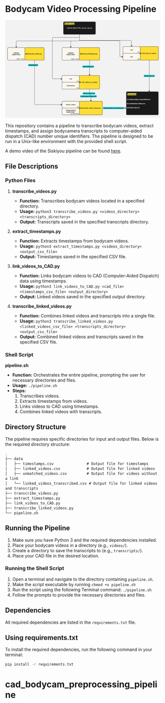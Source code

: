 
# Bodycam Video Processing Pipeline

![Siskiyou Pipeline](siskiyou_pipeline.jpg)

This repository contains a pipeline to transcribe bodycam videos, extract timestamps, and assign bodycamera transcripts to computer-aided dispatch (CAD) number unique identifiers. The pipeline is designed to be run in a Unix-like environment with the provided shell script.

A demo video of the Siskiyou pipeline can be found [here](https://drive.google.com/file/d/1BlchO9N9Vps_Ae2nsO2WJZLSjdo6f7GY/view?usp=sharing).

## File Descriptions

### Python Files

1. **transcribe_videos.py**
   - **Function:** Transcribes bodycam videos located in a specified directory.
   - **Usage:** `python3 transcribe_videos.py <videos_directory> <transcripts_directory>`
   - **Output:** Transcripts saved in the specified transcripts directory.

2. **extract_timestamps.py**
   - **Function:** Extracts timestamps from bodycam videos.
   - **Usage:** `python3 extract_timestamps.py <videos_directory> <output_csv_file>`
   - **Output:** Timestamps saved in the specified CSV file.

3. **link_videos_to_CAD.py**
   - **Function:** Links bodycam videos to CAD (Computer-Aided Dispatch) data using timestamps.
   - **Usage:** `python3 link_videos_to_CAD.py <cad_file> <timestamps_csv_file> <output_directory>`
   - **Output:** Linked videos saved in the specified output directory.

4. **transcribe_linked_videos.py**
   - **Function:** Combines linked videos and transcripts into a single file.
   - **Usage:** `python3 transcribe_linked_videos.py <linked_videos_csv_file> <transcripts_directory> <output_csv_file>`
   - **Output:** Combined linked videos and transcripts saved in the specified CSV file.

### Shell Script

**pipeline.sh**
- **Function:** Orchestrates the entire pipeline, prompting the user for necessary directories and files.
- **Usage:** `./pipeline.sh`
- **Steps:**
  1. Transcribes videos.
  2. Extracts timestamps from videos.
  3. Links videos to CAD using timestamps.
  4. Combines linked videos with transcripts.

## Directory Structure

The pipeline requires specific directories for input and output files. Below is the required directory structure:

```
.
├── data
│   ├── timestamps.csv               # Output file for timestamps
│   ├── linked_videos.csv            # Output file for linked videos
│   ├── unmatched_videos.csv         # Output file for videos without a link 
│   └── linked_videos_transcribed.csv # Output file for linked videos and transcripts
├── transcribe_videos.py
├── extract_timestamps.py
├── link_videos_to_CAD.py
├── transcribe_linked_videos.py
└── pipeline.sh
```

## Running the Pipeline

1. Make sure you have Python 3 and the required dependencies installed.
2. Place your bodycam videos in a directory (e.g., `videos/`).
3. Create a directory to save the transcripts to (e.g., `transcripts/`).
4. Place your CAD file in the desired location.

### Running the Shell Script

1. Open a terminal and navigate to the directory containing `pipeline.sh`.
2. Make the script executable by running `chmod +x pipeline.sh`
3. Run the script using the following Terminal command: `./pipeline.sh`
4. Follow the prompts to provide the necessary directories and files.

## Dependencies

All required dependencies are listed in the `requirements.txt` file.

## Using requirements.txt

To install the required dependencies, run the following command in your terminal:

```bash
pip install -r requirements.txt
```
# cad_bodycam_preprocessing_pipeline
